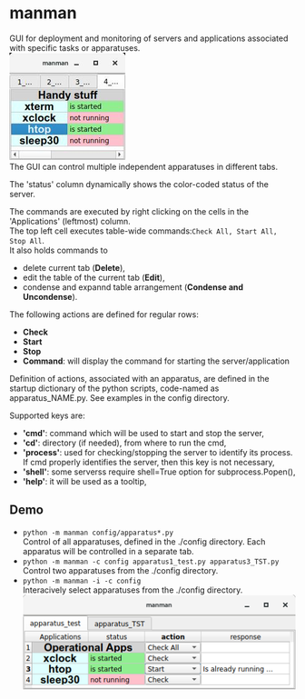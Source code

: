 # manman
GUI for deployment and monitoring of servers and applications
associated with specific tasks or apparatuses.<br>
![condensed](docs/manman_condensed.jpg)<br>
The GUI can control multiple independent apparatuses in different tabs.

The 'status' column dynamically shows the color-coded status of the server.

The commands are executed by right clicking on the cells in the 'Applications' (leftmost) column.<br>
The top left cell executes table-wide commands:```Check All, Start All, Stop All```.<br>
It also holds commands to
- delete current tab (**Delete**),
- edit the table of the current tab (**Edit**),
- condense and expannd table arrangement (**Condense and Uncondense**).

The following actions are defined for regular rows:
  - **Check**
  - **Start**
  - **Stop**
  - **Command**: will display the command for starting the server/application

Definition of actions, associated with an apparatus, are defined in the 
startup dictionary of the python scripts, code-named as apparatus_NAME.py. See examples in the config directory.

Supported keys are:
  - **'cmd'**: command which will be used to start and stop the server,
  - **'cd'**:   directory (if needed), from where to run the cmd,
  - **'process'**: used for checking/stopping the server to identify 
     its process. If cmd properly identifies the 
     server, then this key is not necessary,
  - **'shell'**: some serverss require shell=True option for subprocess.Popen(),
  - **'help'**: it will be used as a tooltip,

## Demo
  - ```python -m manman config/apparatus*.py```<br>
Control of all apparatuses, defined in the ./config directory.
Each apparatus will be controlled in a separate tab.
  - ```python -m manman -c config apparatus1_test.py apparatus3_TST.py```<br>
Control two apparatuses from the ./config directory.
  - ```python -m manman -i -c config```<br>
Interacively select apparatuses from the ./config directory.<br>
![manman](docs/manman.png)

